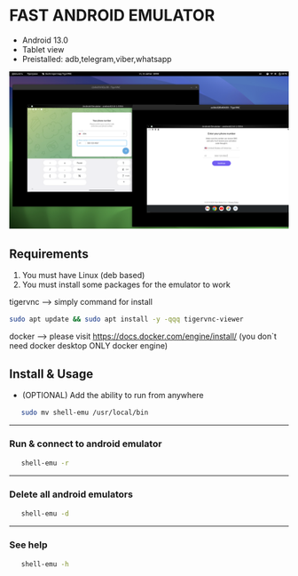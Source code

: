 # FAST ANDROID EMULATOR
 - Android 13.0
 - Tablet view
 - Preistalled: adb,telegram,viber,whatsapp

![example-usage](.preview/emulators.png)

## Requirements
1. You must have Linux (deb based)
2. You must install some packages for the emulator to work 

tigervnc --> simply command for install
 ```bash
sudo apt update && sudo apt install -y -qqq tigervnc-viewer
```

docker --> please visit https://docs.docker.com/engine/install/ (you don`t need docker desktop ONLY docker engine)
## Install & Usage

- (OPTIONAL) Add the ability to run from anywhere 
 ```bash
    sudo mv shell-emu /usr/local/bin
```
---
### Run & connect to android emulator
 ```bash
    shell-emu -r
```
---
### Delete all android emulators
 ```bash
    shell-emu -d
```
---
### See help
 ```bash
    shell-emu -h 
```

